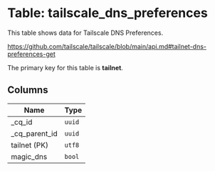 # Table: tailscale_dns_preferences

This table shows data for Tailscale DNS Preferences.

https://github.com/tailscale/tailscale/blob/main/api.md#tailnet-dns-preferences-get

The primary key for this table is **tailnet**.

## Columns

| Name          | Type          |
| ------------- | ------------- |
|_cq_id|`uuid`|
|_cq_parent_id|`uuid`|
|tailnet (PK)|`utf8`|
|magic_dns|`bool`|